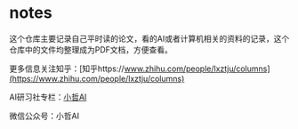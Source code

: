 # notes
这个仓库主要记录自己平时读的论文，看的AI或者计算机相关的资料的记录，这个仓库中的文件均整理成为PDF文档，方便查看。

更多信息关注知乎：[知乎https://www.zhihu.com/people/lxztju/columns](https://www.zhihu.com/people/lxztju/columns)

AI研习社专栏：[小哲AI](https://www.yanxishe.com/column/109)

微信公众号：小哲AI